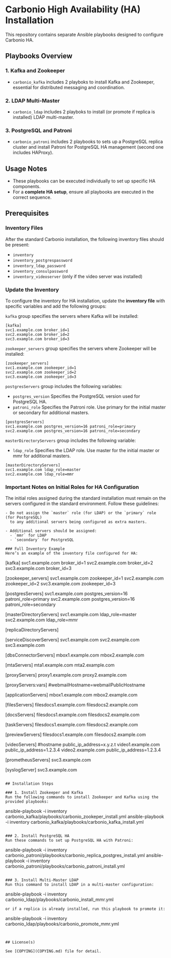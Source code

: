 # Carbonio High Availability (HA) Installation

This repository contains separate Ansible playbooks designed to configure Carbonio HA. 

## Playbooks Overview

### 1. **Kafka and Zookeeper**
- `carbonio_kafka` includes 2 playboks to install Kafka and Zookeeper, essential for distributed messaging and coordination.

### 2. **LDAP Multi-Master**
- `carbonio_ldap` includes 2 playboks to install (or promote if replica is installed) LDAP multi-master.

### 3. **PostgreSQL and Patroni**
- `carbonio_patroni` includes 2 playbooks to sets up a PostgreSQL replica cluster and install Patroni for PostgreSQL HA management (second one includes HAProxy).

## Usage Notes

- These playbooks can be executed individually to set up specific HA components.
- For a **complete HA setup**, ensure all playbooks are executed in the correct sequence.

## Prerequisites

### Inventory Files
After the standard Carbonio installation, the following inventory files should be present:
- `inventory`
- `inventory_postgrespassword`
- `inventory_ldap_password`
- `inventory_consulpassword`
- `inventory_videoserver` (only if the video server was installed)

### Update the Inventory
To configure the inventory for HA installation, update the **inventory file** with specific variables and add the following groups:

`kafka` group specifies the servers where Kafka will be installed:
```
[kafka]
svc1.example.com broker_id=1
svc2.example.com broker_id=2
svc3.example.com broker_id=3
```

`zookeeper_servers` group specifies the servers where Zookeeper will be installed:
```
[zookeeper_servers]
svc1.example.com zookeeper_id=1
svc2.example.com zookeeper_id=2
svc3.example.com zookeeper_id=3
```

`postgresServers` group includes the following variables:
* `postgres_version` Specifies the PostgreSQL version used for PostgreSQL HA.
* `patroni_role` Specifies the Patroni role. Use primary for the initial master or secondary for additional masters.
```
[postgresServers]
svc1.example.com postgres_version=16 patroni_role=primary
svc2.example.com postgres_version=16 patroni_role=secondary
```

`masterDirectoryServers` group includes the following variable:
* `ldap_role` Specifies the LDAP role. Use master for the initial master or mmr for additional masters.
```
[masterDirectoryServers]
svc1.example.com ldap_role=master
svc2.example.com ldap_role=mmr
```

### Important Notes on Initial Roles for HA Configuration

The initial roles assigned during the standard installation must remain on the servers configured in the standard environment. Follow these guidelines:

```plaintext
- Do not assign the `master` role (for LDAP) or the `primary` role (for PostgreSQL) 
  to any additional servers being configured as extra masters.
  
- Additional servers should be assigned:
  - `mmr` for LDAP
  - `secondary` for PostgreSQL

### Full Inventory Example
Here’s an example of the inventory file configured for HA:
```
[kafka]
svc1.example.com broker_id=1
svc2.example.com broker_id=2
svc3.example.com broker_id=3

[zookeeper_servers]
svc1.example.com zookeeper_id=1
svc2.example.com zookeeper_id=2
svc3.example.com zookeeper_id=3

[postgresServers]
svc1.example.com postgres_version=16 patroni_role=primary
svc2.example.com postgres_version=16 patroni_role=secondary

[masterDirectoryServers]
svc1.example.com ldap_role=master
svc2.example.com ldap_role=mmr

[replicaDirectoryServers]

[serviceDiscoverServers]
svc1.example.com
svc2.example.com
svc3.example.com

[dbsConnectorServers]
mbox1.example.com
mbox2.example.com

[mtaServers]
mta1.example.com
mta2.example.com

[proxyServers]
proxy1.example.com
proxy2.example.com

[proxyServers:vars]
#webmailHostname=webmailPublicHostname

[applicationServers] 
mbox1.example.com
mbox2.example.com

[filesServers]
filesdocs1.example.com
filesdocs2.example.com

[docsServers]
filesdocs1.example.com
filesdocs2.example.com

[taskServers]
filesdocs1.example.com
filesdocs2.example.com

[previewServers]
filesdocs1.example.com
filesdocs2.example.com

[videoServers]
#hostname public_ip_address=x.y.z.t
video1.example.com public_ip_address=1.2.3.4
video2.example.com public_ip_address=1.2.3.4

[prometheusServers]
svc3.example.com

[syslogServer]
svc3.example.com
```

## Installation Steps

### 1. Install Zookeeper and Kafka
Run the following commands to install Zookeeper and Kafka using the provided playbooks:
```
ansible-playbook -i inventory carbonio_kafka/playbooks/carbonio_zookeper_install.yml
ansible-playbook -i inventory carbonio_kafka/playbooks/carbonio_kafka_install.yml
```

### 2. Install PostgreSQL HA
Run these commands to set up PostgreSQL HA with Patroni:
```
ansible-playbook -i inventory carbonio_patroni/playbooks/carbonio_replica_postgres_install.yml
ansible-playbook -i inventory carbonio_patroni/playbooks/carbonio_patroni_install.yml
```

### 3. Install Multi-Master LDAP
Run this command to install LDAP in a multi-master configuration:
```
ansible-playbook -i inventory carbonio_ldap/playbooks/carbonio_install_mmr.yml
```
or if a replica is already installed, run this playbook to promote it:
```
ansible-playbook -i inventory carbonio_ldap/playbooks/carbonio_promote_mmr.yml
```


## License(s)

See [COPYING](COPYING.md) file for detail.
